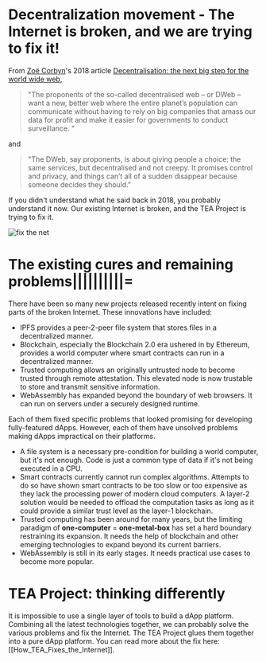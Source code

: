 # Decentralization movement - The Internet is broken, and we are trying to fix it!
From [Zoë Corbyn](https://www.theguardian.com/profile/zoe-corbyn)'s 2018 article [Decentralisation: the next big step for the world wide web](https://www.theguardian.com/technology/2018/sep/08/decentralisation-next-big-step-for-the-world-wide-web-dweb-data-internet-censorship-brewster-kahle), 
> "The proponents of the so-called decentralised web – or DWeb – want a new, better web where the entire planet’s population can communicate without having to rely on big companies that amass our data for profit and make it easier for governments to conduct surveillance. "

and 


> "The DWeb, say proponents, is about giving people a choice: the same services, but decentralised and not creepy. It promises control and privacy, and things can’t all of a sudden disappear because someone decides they should."

If you didn't understand what he said back in 2018, you probably understand it now. Our existing Internet is broken, and the TEA Project is trying to fix it.

![fix the net](https://github.com/tearust/tea-docs/blob/main/res/fix-the-net.png?raw=true)

# The existing cures and remaining problems||||||||||=
There have been so many new projects released recently intent on fixing parts of the broken Internet. These innovations have included:
- IPFS provides a peer-2-peer file system that stores files in a decentralized manner.
- Blockchain, especially the Blockchain 2.0 era ushered in by Ethereum, provides a world computer where smart contracts can run in a decentralized manner.
- Trusted computing allows an originally untrusted node to become trusted through remote attestation. This elevated node is now trustable to store and transmit sensitive information. 
- WebAssembly has expanded beyond the boundary of web browsers. It can run on servers under a securely designed runtime.

Each of them fixed specific problems that looked promising for developing fully-featured dApps. However, each of them have unsolved problems making dApps impractical on their platforms.
- A file system is a necessary pre-condition for building a world computer, but it's not enough. Code is just a common type of data if it's not being executed in a CPU.
- Smart contracts currently cannot run complex algorithms. Attempts to do so have shown smart contracts to be too slow or too expensive as they lack the processing power of modern cloud computers. A layer-2 solution would be needed to offload the computation tasks as long as it could provide a similar trust level as the layer-1 blockchain.
- Trusted computing has been around for many years, but the limiting paradigm of **one-computer** = **one-metal-box** has set a hard boundary restraining its expansion. It needs the help of blockchain and other emerging technologies to expand beyond its current barriers.
- WebAssembly is still in its early stages. It needs practical use cases to become more popular. 

# TEA Project: thinking differently

It is impossible to use a single layer of tools to build a dApp platform. Combining all the latest technologies together, we can probably solve the various problems and fix the Internet. The TEA Project glues them together into a pure dApp platform. You can read more about the fix here: [[How_TEA_Fixes_the_Internet]].
